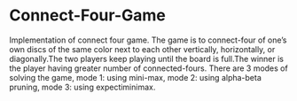 # Connect-Four-Game
Implementation of connect four game. The game is to connect-four of one’s own discs of the same color next to each other vertically, horizontally, or diagonally.The two players keep playing until the board is full.The winner is the player having greater number of connected-fours. There are 3 modes of solving the game, mode 1: using mini-max, mode 2: using alpha-beta pruning, mode 3: using expectiminimax.

